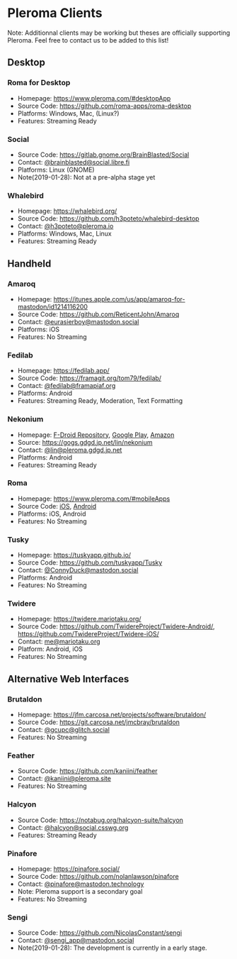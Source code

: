 # Pleroma Clients
Note: Additionnal clients may be working but theses are officially supporting Pleroma.
Feel free to contact us to be added to this list!

## Desktop
### Roma for Desktop
- Homepage: <https://www.pleroma.com/#desktopApp>
- Source Code: <https://github.com/roma-apps/roma-desktop>
- Platforms: Windows, Mac, (Linux?)
- Features: Streaming Ready

### Social
- Source Code: <https://gitlab.gnome.org/BrainBlasted/Social>
- Contact: [@brainblasted@social.libre.fi](https://social.libre.fi/users/brainblasted)
- Platforms: Linux (GNOME)
- Note(2019-01-28): Not at a pre-alpha stage yet

### Whalebird
- Homepage: <https://whalebird.org/>
- Source Code: <https://github.com/h3poteto/whalebird-desktop>
- Contact: [@h3poteto@pleroma.io](https://pleroma.io/users/h3poteto)
- Platforms: Windows, Mac, Linux
- Features: Streaming Ready

## Handheld
### Amaroq
- Homepage: <https://itunes.apple.com/us/app/amaroq-for-mastodon/id1214116200>
- Source Code: <https://github.com/ReticentJohn/Amaroq>
- Contact: [@eurasierboy@mastodon.social](https://mastodon.social/users/eurasierboy)
- Platforms: iOS
- Features: No Streaming

### Fedilab
- Homepage: <https://fedilab.app/>
- Source Code: <https://framagit.org/tom79/fedilab/>
- Contact: [@fedilab@framapiaf.org](https://framapiaf.org/users/fedilab)
- Platforms: Android
- Features: Streaming Ready, Moderation, Text Formatting 

### Nekonium
- Homepage: [F-Droid Repository](https://repo.gdgd.jp.net/), [Google Play](https://play.google.com/store/apps/details?id=com.apps.nekonium), [Amazon](https://www.amazon.co.jp/dp/B076FXPRBC/)
- Source: <https://gogs.gdgd.jp.net/lin/nekonium>
- Contact: [@lin@pleroma.gdgd.jp.net](https://pleroma.gdgd.jp.net/users/lin)
- Platforms: Android
- Features: Streaming Ready

### Roma
- Homepage: <https://www.pleroma.com/#mobileApps>
- Source Code: [iOS](https://github.com/roma-apps/roma-ios), [Android](https://github.com/roma-apps/roma-android)
- Platforms: iOS, Android
- Features: No Streaming

### Tusky
- Homepage: <https://tuskyapp.github.io/>
- Source Code: <https://github.com/tuskyapp/Tusky>
- Contact: [@ConnyDuck@mastodon.social](https://mastodon.social/users/ConnyDuck)
- Platforms: Android
- Features: No Streaming

### Twidere
- Homepage: <https://twidere.mariotaku.org/>
- Source Code: <https://github.com/TwidereProject/Twidere-Android/>, <https://github.com/TwidereProject/Twidere-iOS/>
- Contact: <me@mariotaku.org>
- Platform: Android, iOS
- Features: No Streaming

## Alternative Web Interfaces
### Brutaldon
- Homepage: <https://jfm.carcosa.net/projects/software/brutaldon/>
- Source Code: <https://git.carcosa.net/jmcbray/brutaldon>
- Contact: [@gcupc@glitch.social](https://glitch.social/users/gcupc)
- Features: No Streaming

### Feather
- Source Code: <https://github.com/kaniini/feather>
- Contact: [@kaniini@pleroma.site](https://pleroma.site/kaniini)
- Features: No Streaming

### Halcyon
- Source Code: <https://notabug.org/halcyon-suite/halcyon>
- Contact: [@halcyon@social.csswg.org](https://social.csswg.org/users/halcyon)
- Features: Streaming Ready

### Pinafore
- Homepage: <https://pinafore.social/>
- Source Code: <https://github.com/nolanlawson/pinafore>
- Contact: [@pinafore@mastodon.technology](https://mastodon.technology/users/pinafore)
- Note: Pleroma support is a secondary goal
- Features: No Streaming

### Sengi
- Source Code: <https://github.com/NicolasConstant/sengi>
- Contact: [@sengi_app@mastodon.social](https://mastodon.social/users/sengi_app)
- Note(2019-01-28): The development is currently in a early stage.
